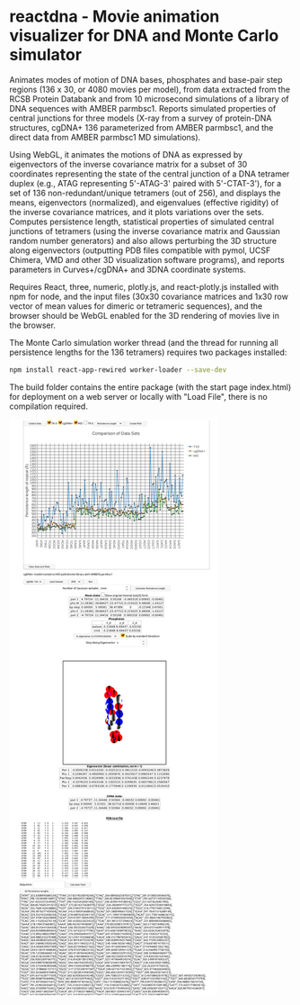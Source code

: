 
# reactdna - Movie animation visualizer for DNA and Monte Carlo simulator
Animates modes of motion of DNA bases, phosphates and base-pair step regions (136 x 30, or 4080 movies per model), from data extracted from the RCSB Protein Databank and from 10 microsecond simulations of a library of DNA sequences with AMBER parmbsc1.  Reports simulated properties of central junctions for three models (X-ray from a survey of protein-DNA structures, cgDNA+ 136 parameterized from AMBER parmbsc1, and the direct data from AMBER parmbsc1 MD simulations).

Using WebGL, it animates the motions of DNA as expressed by eigenvectors of the inverse covariance matrix for a subset of 30 coordinates representing the state of the central junction of a DNA tetramer duplex (e.g., ATAG representing 5'-ATAG-3' paired with 5'-CTAT-3'), for a set of 136 non-redundant/unique tetramers (out of 256), and displays the means, eigenvectors (normalized), and eigenvalues (effective rigidity) of the inverse covariance matrices, and it plots variations over the sets.  Computes persistence length, statistical properties of simulated central junctions of tetramers (using the inverse covariance matrix and Gaussian random number generators) and also allows perturbing the 3D structure along eigenvectors (outputting PDB files compatible with pymol, UCSF Chimera, VMD and other 3D visualization software programs), and reports parameters in Curves+/cgDNA+ and 3DNA coordinate systems.

Requires React, three, numeric, plotly.js, and react-plotly.js installed with npm for node, and the input files (30x30 covariance matrices and 1x30 row vector of mean values for dimeric or tetrameric sequences), and the browser should be WebGL enabled for the 3D rendering of movies live in the browser.

The Monte Carlo simulation worker thread (and the thread for running all persistence lengths for the 136 tetramers) requires two packages installed:
```bash
npm install react-app-rewired worker-loader --save-dev
```

The build folder contains the entire package (with the start page index.html) for deployment on a web server or locally with "Load File", there is no compilation required.

![Screenshot](https://github.com/lukeczapla/reactdna/blob/master/Website.png?raw=true)



